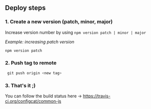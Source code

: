 ## Deploy steps


### 1. Create a new version (patch, minor, major)
Increase version number by using `npm version patch | minor | major`

 *Example: increasing patch version* 
```PowerShell
npm version patch
```

### 2. Push tag to remote
 ```PowerShell
  git push origin <new tag>
 ```

### 3. That's it ;)
You can follow the build status here -> https://travis-ci.org/configcat/common-js
